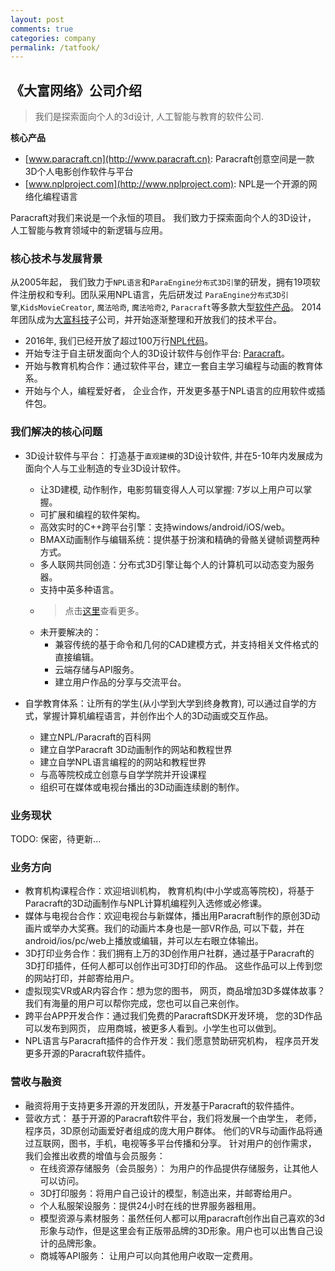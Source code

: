 ```yaml
---
layout: post
comments: true
categories: company
permalink: /tatfook/
---
```


## 《大富网络》公司介绍

> 我们是探索面向个人的3d设计, 人工智能与教育的软件公司.

**核心产品**

* [www.paracraft.cn](http://www.paracraft.cn): Paracraft创意空间是一款3D个人电影创作软件与平台
* [www.nplproject.com](http://www.nplproject.com): NPL是一个开源的网络化编程语言

Paracraft对我们来说是一个永恒的项目。 我们致力于探索面向个人的3D设计， 人工智能与教育领域中的新逻辑与应用。

### 核心技术与发展背景
从2005年起， 我们致力于`NPL语言`和`ParaEngine分布式3D引擎`的研发，拥有19项软件注册权和专利。团队采用NPL语言，先后研发过
`ParaEngine分布式3D引擎`,`KidsMovieCreator`, `魔法哈奇`, `魔法哈奇2`, `Paracraft`等多款大型[软件产品](http://lixizhi.github.io/projects/)。
2014年团队成为[大富科技](http://www.tatfook.com)子公司，并开始逐渐整理和开放我们的技术平台。

* 2016年, 我们已经开放了超过100万行[NPL代码](https://github.com/LiXizhi/ParaCraftSDK)。
* 开始专注于自主研发面向个人的3D设计软件与创作平台: [Paracraft](http://www.paracraft.cn)。
* 开始与教育机构合作：通过软件平台，建立一套自主学习编程与动画的教育体系。
* 开始与个人，编程爱好者， 企业合作，开发更多基于NPL语言的应用软件或插件包。 

 
### 我们解决的核心问题

* 3D设计软件与平台： 打造基于`直观建模`的3D设计软件, 并在5-10年内发展成为面向个人与工业制造的专业3D设计软件。
   * 让3D建模, 动作制作，电影剪辑变得人人可以掌握: 7岁以上用户可以掌握。
   * 可扩展和编程的软件架构。
   * 高效实时的C++跨平台引擎：支持windows/android/iOS/web。
   * BMAX动画制作与编辑系统：提供基于扮演和精确的骨骼关键帧调整两种方式。
   * 多人联网共同创造：分布式3D引擎让每个人的计算机可以动态变为服务器。
   * 支持中英多种语言。
   * > 点击[这里](https://github.com/LiXizhi/ParaCraftSDK/wiki/ParacraftFeatures)查看更多。
   * 未开要解决的：
     * 兼容传统的基于命令和几何的CAD建模方式，并支持相关文件格式的直接编辑。
     * 云端存储与API服务。
     * 建立用户作品的分享与交流平台。

* 自学教育体系：让所有的学生(从小学到大学到终身教育), 可以通过自学的方式，掌握计算机编程语言，并创作出个人的3D动画或交互作品。
   * 建立NPL/Paracraft的百科网
   * 建立自学Paracraft 3D动画制作的网站和教程世界
   * 建立自学NPL语言编程的的网站和教程世界
   * 与高等院校成立创意与自学学院并开设课程
   * 组织可在媒体或电视台播出的3D动画连续剧的制作。
 
### 业务现状

TODO: 保密，待更新...

### 业务方向

* 教育机构课程合作：欢迎培训机构， 教育机构(中小学或高等院校)，将基于Paracraft的3D动画制作与NPL计算机编程列入选修或必修课。
* 媒体与电视台合作：欢迎电视台与新媒体，播出用Paracraft制作的原创3D动画片或举办大奖赛。我们的动画片本身也是一部VR作品, 
可以下载，并在android/ios/pc/web上播放或编辑，并可以左右眼立体输出。
* 3D打印业务合作：我们拥有上万的3D创作用户社群，通过基于Paracraft的3D打印插件，任何人都可以创作出可3D打印的作品。
这些作品可以上传到您的网站打印，并邮寄给用户。
* 虚拟现实VR或AR内容合作：想为您的图书， 网页，商品增加3D多媒体故事？我们有海量的用户可以帮你完成，您也可以自己来创作。 
* 跨平台APP开发合作：通过我们免费的ParacraftSDK开发环境， 您的3D作品可以发布到网页， 应用商城，被更多人看到。小学生也可以做到。  
* NPL语言与Paracraft插件的合作开发：我们愿意赞助研究机构， 程序员开发更多开源的Paracraft软件插件。

### 营收与融资
* 融资将用于支持更多开源的开发团队，开发基于Paracraft的软件插件。
* 营收方式： 基于开源的Paracraft软件平台，我们将发展一个由学生， 老师，程序员，3D原创动画爱好者组成的庞大用户群体。
他们的VR与动画作品将通过互联网，图书，手机，电视等多平台传播和分享。 针对用户的创作需求， 我们会推出收费的增值与会员服务：
   * 在线资源存储服务（会员服务）： 为用户的作品提供存储服务，让其他人可以访问。
   * 3D打印服务：将用户自己设计的模型，制造出来，并邮寄给用户。 
   * 个人私服架设服务：提供24小时在线的世界服务器租用。
   * 模型资源与素材服务：虽然任何人都可以用paracraft创作出自己喜欢的3d形象与动作，但是这里会有正版带品牌的3D形象。用户也可以出售自己设计的品牌形象。 
   * 商城等API服务： 让用户可以向其他用户收取一定费用。
